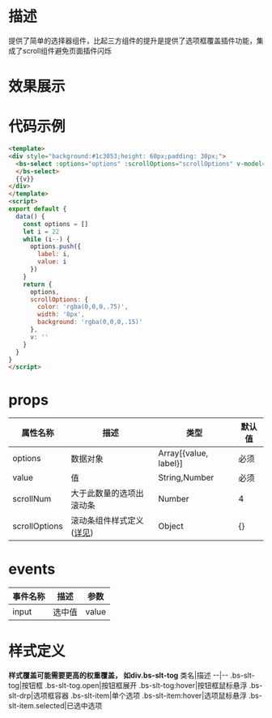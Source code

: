 # 描述
提供了简单的选择器组件，比起三方组件的提升是提供了选项框覆盖插件功能，集成了scroll组件避免页面插件闪烁

# 效果展示
<template>
<div style="background:#1c3053;height: 60px;padding: 30px;">
  <bs-select :options="options" :scrollOptions="scrollOptions" v-model="v" style="width:200px;">
  </bs-select>
  {{v}}
</div>
</template>
<script>
export default {
  data() {
    const options = [
      {
        value: '123',
        label: 'llllllll嘻嘻lllllllllllllllllllllllllllllllllllllllllllllllllll'
      }
    ]
    let i = 22
    while (i--) {
      options.push({
        label: i,
        value: i
      })
    }
    return {
      options,
      scrollOptions: {
        color: 'rgba(0,0,0,.75)',
        width: '8px',
        background: 'rgba(0,0,0,.15)'
      },
      v: ''
    }
  }
}
</script>

# 代码示例
```html
<template>
<div style="background:#1c3053;height: 60px;padding: 30px;">
  <bs-select :options="options" :scrollOptions="scrollOptions" v-model="v" style="width:200px;">
  </bs-select>
  {{v}}
</div>
</template>
<script>
export default {
  data() {
    const options = []
    let i = 22
    while (i--) {
      options.push({
        label: i,
        value: i
      })
    }
    return {
      options,
      scrollOptions: {
        color: 'rgba(0,0,0,.75)',
        width: '8px',
        background: 'rgba(0,0,0,.15)'
      },
      v: ''
    }
  }
}
</script>
```

# props
属性名称|描述|类型|默认值
--|--|--|--
options|数据对象|Array[{value, label}]|必须
value|值|String,Number|必须
scrollNum|大于此数量的选项出滚动条|Number|4
scrollOptions|滚动条组件样式定义(<a href="#/bs-scroll">详见</a>)|Object|{}

# events
事件名称|描述|参数
--|--|--
input|选中值|value

# 样式定义
__样式覆盖可能需要更高的权重覆盖， 如div.bs-slt-tog__
类名|描述
--|--
.bs-slt-tog|按钮框
.bs-slt-tog.open|按钮框展开
.bs-slt-tog:hover|按钮框鼠标悬浮
.bs-slt-drp|选项框容器
.bs-slt-item|单个选项
.bs-slt-item:hover|选项鼠标悬浮
.bs-slt-item.selected|已选中选项